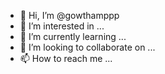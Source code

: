 - 👋 Hi, I’m @gowthamppp
- 👀 I’m interested in ...
- 🌱 I’m currently learning ...
- 💞️ I’m looking to collaborate on ...
- 📫 How to reach me ...

<!---
gowthamppp/gowthamppp is a ✨ special ✨ repository because its `README.md` (this file) appears on your GitHub profile.
You can click the Preview link to take a look at your changes.
--->
